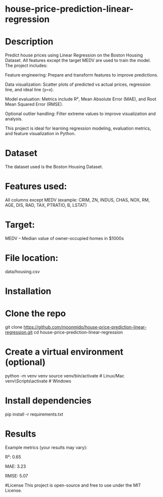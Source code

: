 # house-price-prediction-linear-regression
# Description

Predict house prices using Linear Regression on the Boston Housing Dataset.
All features except the target MEDV are used to train the model. The project includes:

Feature engineering: Prepare and transform features to improve predictions.

Data visualization: Scatter plots of predicted vs actual prices, regression line, and ideal line (y=x).

Model evaluation: Metrics include R², Mean Absolute Error (MAE), and Root Mean Squared Error (RMSE).

Optional outlier handling: Filter extreme values to improve visualization and analysis.

This project is ideal for learning regression modeling, evaluation metrics, and feature visualization in Python.

# Dataset
The dataset used is the Boston Housing Dataset.
# Features used:
All columns except MEDV (example: CRIM, ZN, INDUS, CHAS, NOX, RM, AGE, DIS, RAD, TAX, PTRATIO, B, LSTAT)
# Target:
MEDV – Median value of owner-occupied homes in $1000s
# File location:
data/housing.csv

# Installation

# Clone the repo
git clone https://github.com/moonmido/house-price-prediction-linear-regression.git
cd house-price-prediction-linear-regression

# Create a virtual environment (optional)
python -m venv venv
source venv/bin/activate  # Linux/Mac
venv\Scripts\activate     # Windows

# Install dependencies
pip install -r requirements.txt

# Results
Example metrics (your results may vary):

R²: 0.65

MAE: 3.23

RMSE: 5.07

#License
This project is open-source and free to use under the MIT License.
